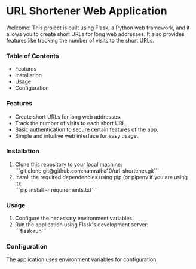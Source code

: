 <h1>URL Shortener Web Application</h1>


Welcome! This project is built using Flask, a Python web framework, and it allows you to create short URLs for long web addresses. It also provides features like tracking the number of visits to the short URLs.


<h3>Table of Contents</h3>

<ul>
  <li>Features</li>
  <li>Installation</li>
  <li>Usage</li>
  <li>Configuration</li>
</ul>

<h3>Features</h3>
<ul>
  <li>Create short URLs for long web addresses.</li>
  <li>Track the number of visits to each short URL.</li>
  <li>Basic authentication to secure certain features of the app.</li>
  <li>Simple and intuitive web interface for easy usage.</li>
</ul>

<h3>Installation</h3>

<ol>
  <li>Clone this repository to your local machine:</li>
    ```git clone git@github.com:namratha10/url-shortener.git```

  <li>Install the required dependencies using pip (or pipenv if you are using it):</li>
    ```pip install -r requirements.txt```
</ol>

<h3>Usage</h3>

<ol>
    <li>Configure the necessary environment variables.</li>
    <li>Run the application using Flask's development server:</li>
    ```flask run```
</ol>

<h3>Configuration</h3>

The application uses environment variables for configuration.